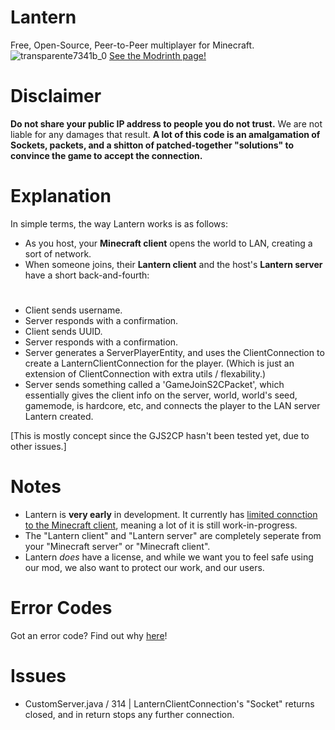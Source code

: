 # Lantern
Free, Open-Source, Peer-to-Peer multiplayer for Minecraft.
![transparente7341b_0](https://github.com/user-attachments/assets/411c266a-7fde-4cdd-bb05-0f8ba65842ed)
[See the Modrinth page!](https://modrinth.com/project/p2p-lantern)


# Disclaimer
**Do not share your public IP address to people you do not trust.** We are not liable for any damages that result.
**A lot of this code is an amalgamation of Sockets, packets, and a shitton of patched-together "solutions" to convince the game to accept the connection.**


# Explanation
In simple terms, the way Lantern works is as follows:
- As you host, your **Minecraft client** opens the world to LAN, creating a sort of network.
- When someone joins, their **Lantern client** and the host's **Lantern server** have a short back-and-fourth:

#
- Client sends username.
- Server responds with a confirmation.
- Client sends UUID.
- Server responds with a confirmation.
- Server generates a ServerPlayerEntity, and uses the ClientConnection to create a LanternClientConnection for the player. (Which is just an extension of ClientConnection with extra utils / flexability.)
- Server sends something called a 'GameJoinS2CPacket', which essentially gives the client info on the server, world, world's seed, gamemode, is hardcore, etc, and connects the player to the LAN server Lantern created.

[This is mostly concept since the GJS2CP hasn't been tested yet, due to other issues.]


# Notes
- Lantern is **very early** in development. It currently has <ins>limited connction to the Minecraft client</ins>, meaning a lot of it is still work-in-progress.
- The "Lantern client" and "Lantern server" are completely seperate from your "Minecraft server" or "Minecraft client".
- Lantern *does* have a license, and while we want you to feel safe using our mod, we also want to protect our work, and our users.


# Error Codes
Got an error code? Find out why [here](https://lantern-dev-team.github.io/LANTERN/err_codes)!




# Issues
- CustomServer.java / 314  |  LanternClientConnection's "Socket" returns closed, and in return stops any further connection.
